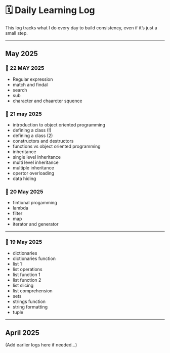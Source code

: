 # 🗓️ Daily Learning Log

This log tracks what I do every day to build consistency, even if it’s just a small step.

---

## May 2025
### 📆 22 MAY 2025
- Regular expression
- match and findal
- search
- sub
- character and chaarcter squence
### 📆 21 may 2025
- introduction to object oriented programming
- defining a class (!)
- defining a class (2)
- constructors and destructors
- functions vs object oriented programming
- inheritance
- single level inheritance
- multi level inheritance
- multiple inheritance
- opertor overloading
- data hiding 

### 📅 20 May 2025
- fintional progamming
- lambda 
- filter
- map
- iterator and generator

---

### 📅 19 May 2025
- dictionaries
- dictionaries function
- list 1
- list operations
- list function 1
- list function 2
- list slicing
- list comprehension
- sets
- strings function
- string formatting
- tuple
---

## April 2025

(Add earlier logs here if needed...)




